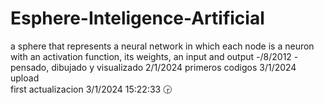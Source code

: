 # Esphere-Inteligence-Artificial
a sphere that represents a neural network in which each node is a neuron with an activation function, its weights, an input and output
-/8/2012 - pensado, dibujado y visualizado
2/1/2024 primeros codigos
3/1/2024 upload  
first actualizacion 3/1/2024 15:22:33 🕞
